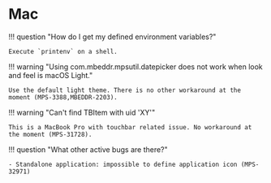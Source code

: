 # Mac

!!! question "How do I get my defined environment variables?"

    Execute `printenv` on a shell.

!!! warning "Using com.mbeddr.mpsutil.datepicker does not work when look and feel is macOS Light."

    Use the default light theme. There is no other workaround at the moment (MPS-3388,MBEDDR-2203).
    
!!! warning "Can't find TBItem with uid 'XY'"

    This is a MacBook Pro with touchbar related issue. No workaround at the moment (MPS-31728).

!!! question "What other active bugs are there?"

    - Standalone application: impossible to define application icon (MPS-32971)

    